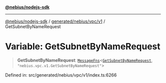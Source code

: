 [**@nebius/nodejs-sdk**](../../../../../README.md)

***

[@nebius/nodejs-sdk](../../../../../README.md) / [generated/nebius/vpc/v1](../README.md) / GetSubnetByNameRequest

# Variable: GetSubnetByNameRequest

> **GetSubnetByNameRequest**: [`MessageFns`](../../../../../runtime/protos/core/interfaces/MessageFns.md)\<[`GetSubnetByNameRequest`](../interfaces/GetSubnetByNameRequest.md), `"nebius.vpc.v1.GetSubnetByNameRequest"`\>

Defined in: src/generated/nebius/vpc/v1/index.ts:6266
